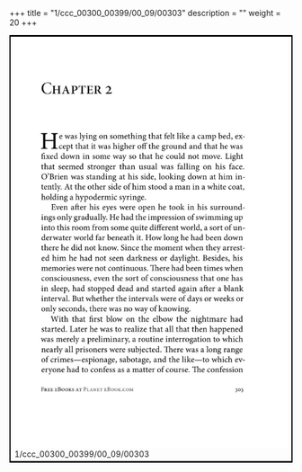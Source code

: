 +++
title = "1/ccc_00300_00399/00_09/00303"
description = ""
weight = 20
+++

<table style="border:2px solid black;max-width:800px;max-height:800px;" 
><tr><td>
<img class="center-fit-jpg"
src="/jpg_/out_jpg_1984__303.jpg">
1/ccc_00300_00399/00_09/00303
</img></td></tr></table>
